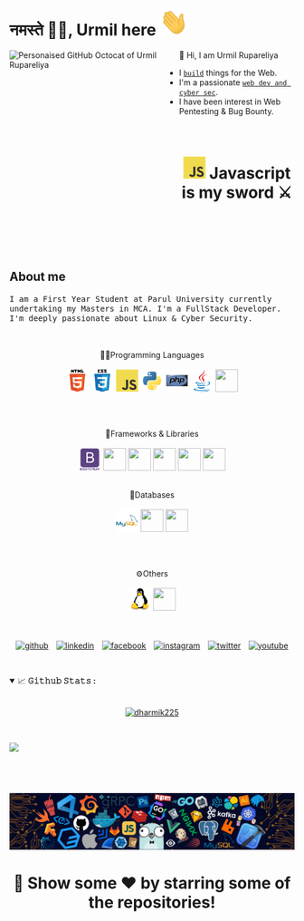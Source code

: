 <h1>नमस्ते 🙏🏻, Urmil here   <img src="GIF/Hi.gif" width="50"></h1>

<a href="https://urmil.tech" target="_blank" rel="noreferrer"><img align="left" src="https://user-images.githubusercontent.com/21218732/108165714-05c74a80-7119-11eb-9a61-2963220f99de.png" alt="Personaised GitHub Octocat of Urmil Rupareliya" width=300px height=300px/>
</a>

👋 Hi, I am Urmil Rupareliya

- I [`build`](https://urmil.tech/#projects) things for the Web.
- I'm a passionate [`web dev and cyber sec`](https://instagram.com/urmil404).
- I have been interest in Web Pentesting & Bug Bounty.

<br>
<div align="center">
<h1><code><img width="40" height="40" src="https://raw.githubusercontent.com/devicons/devicon/master/icons/javascript/javascript-original.svg"/></code> Javascript is my sword ⚔<h1>
</div>
<br>
<br>
<br>

## About me

 <samp>
   I am a First Year Student at Parul University currently undertaking my Masters in MCA. I'm a FullStack Developer. I'm deeply passionate about Linux & Cyber Security.
</samp> <br/><br/>
<br>

<p align="center">
👨‍💻Programming Languages<br><br>
<code><img width="40" height="40" src="https://raw.githubusercontent.com/devicons/devicon/master/icons/html5/html5-original-wordmark.svg"/></code>
<code><img width="40" height="40" src="https://raw.githubusercontent.com/devicons/devicon/master/icons/css3/css3-original-wordmark.svg"/></code>
<code><img width="40" height="40" src="https://raw.githubusercontent.com/devicons/devicon/master/icons/javascript/javascript-original.svg"/></code>
<code><img width="40" height="40" src="https://raw.githubusercontent.com/devicons/devicon/master/icons/python/python-original.svg"/></code>
<code><img width="40" height="40" src="https://raw.githubusercontent.com/devicons/devicon/master/icons/php/php-original.svg"/></code>
<code><img width="40" height="40" src="https://raw.githubusercontent.com/devicons/devicon/master/icons/java/java-original.svg"/></code>
<code><img width="40" height="40" src="https://www.vectorlogo.zone/logos/kotlinlang/kotlinlang-icon.svg"/></code>
</p>
<br/><br/>
<p align="center">
🔄Frameworks & Libraries<br><br>
<code><img width="40" height="40" src="https://raw.githubusercontent.com/devicons/devicon/master/icons/bootstrap/bootstrap-plain-wordmark.svg"/></code>
<code><img width="40" height="40" src="https://www.vectorlogo.zone/logos/reactjs/reactjs-icon.svg"/></code>
<code><img width="40" height="40" src="https://www.vectorlogo.zone/logos/nodejs/nodejs-icon.svg"/></code>
<code><img width="40" height="40" src="https://www.vectorlogo.zone/logos/expressjs/expressjs-icon.svg"/></code>
<code><img width="40" height="40" src="https://www.vectorlogo.zone/logos/android/android-icon.svg"/></code>
<code><img width="40" height="40" src="https://www.vectorlogo.zone/logos/flutterio/flutterio-icon.svg"/></code>
<br/><br/>
<p align="center">
💾Databases<br><br>
<code><img width="40" height="40" src="https://raw.githubusercontent.com/devicons/devicon/master/icons/mysql/mysql-original-wordmark.svg"/></code>
<code><img width="40" height="40" src="https://www.vectorlogo.zone/logos/mongodb/mongodb-icon.svg"/></code>
<code><img width="40" height="40" src="https://www.vectorlogo.zone/logos/firebase/firebase-icon.svg"/></code>
</p>
<br/><br/>
<p align="center">
⚙️Others<br><br>
<code><img width="40" height="40" src="https://raw.githubusercontent.com/devicons/devicon/master/icons/linux/linux-original.svg"/></code>
<code><img width="40" height="40" src="https://www.vectorlogo.zone/logos/git-scm/git-scm-icon.svg"/></code></p>
<br/>


<p align="center">
	<a href="https://github.com/urmil404"><img alt="github" width="10%" style="padding:5px" src="https://img.icons8.com/clouds/100/000000/github.png"/></a>
	<a href="https://www.linkedin.com/in/urmil404"><img alt="linkedin" width="10%" style="padding:5px" src="https://img.icons8.com/clouds/100/000000/linkedin.png"/></a>
	<a href="https://www.facebook.com/urmil404"><img alt="facebook" width="10%" style="padding:5px" src="https://img.icons8.com/clouds/100/000000/facebook-new.png"/></a>
	<a href="https://www.instagram.com/urmil404"><img alt="instagram" width="10%" style="padding:5px" src="https://img.icons8.com/clouds/100/000000/instagram.png"/></a>
  	<a href="https://twitter.com/urmil404"><img alt="twitter" width="10%" style="padding:5px" src="https://img.icons8.com/clouds/100/000000/twitter.png"/></a>
  	<a href="https://www.youtube.com/channel/UCuLGk0oGmabbOvkeDw8lhIw"><img alt="youtube" width="10%" style="padding:5px" src="https://img.icons8.com/clouds/100/000000/youtube.png"/></a>
</p>
	
	

#

<details open="">
<summary>
  <g-emoji class="g-emoji" alias="chart_with_upwards_trend" fallback-src="https://github.githubassets.com/images/icons/emoji/unicode/1f4c8.png">📈</g-emoji>
  <strong>𝙶𝚒𝚝𝚑𝚞𝚋 𝚂𝚝𝚊𝚝𝚜 : </strong>
</summary>
<br>

<p align="center">
  <a href="https://github.com/dharmik225">
    <img align="center" height="195px" src="https://github-readme-stats.vercel.app/api?username=urmil404&count_private=true&theme=cobalt" alt="dharmik225" />
  </a>
</p>
</details>
<br>

![](https://activity-graph.herokuapp.com/graph?username=urmil404&theme=react-dark&hide_border=true&area=true)

<br>

#

![footer](https://github.com/dharmik225/dharmik225/blob/main/PNG/footer.png)

<div align="center">
	<h1>🚀 Show some ❤️ by starring some of the repositories!</h1>
</div>
<br>
